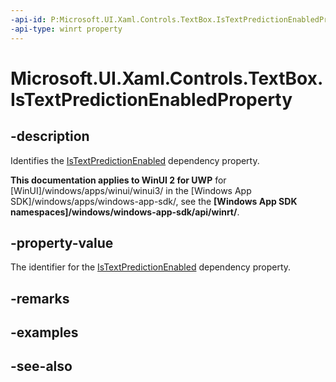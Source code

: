 ```yaml
---
-api-id: P:Microsoft.UI.Xaml.Controls.TextBox.IsTextPredictionEnabledProperty
-api-type: winrt property
---
```


<!-- Property syntax
public Windows.UI.Xaml.DependencyProperty IsTextPredictionEnabledProperty { get; }
-->

# Microsoft.UI.Xaml.Controls.TextBox.IsTextPredictionEnabledProperty

## -description
Identifies the [IsTextPredictionEnabled](textbox_istextpredictionenabled.md) dependency property.

**This documentation applies to WinUI 2 for UWP** for [WinUI]/windows/apps/winui/winui3/ in the [Windows App SDK]/windows/apps/windows-app-sdk/, see the **[Windows App SDK namespaces]/windows/windows-app-sdk/api/winrt/**.

## -property-value
The identifier for the [IsTextPredictionEnabled](textbox_istextpredictionenabled.md) dependency property.

## -remarks

## -examples

## -see-also
